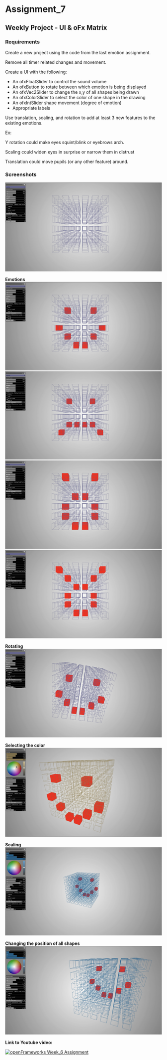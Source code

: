 # Assignment_7

## Weekly Project - UI & oFx Matrix

### Requirements
Create a new project using the code from the last emotion assignment.

Remove all timer related changes and movement.

Create a UI with the following:
* An ofxFloatSlider to control the sound volume 
* An ofxButton to rotate between which emotion is being displayed
* An ofxVec2Slider to change the x,y of all shapes being drawn
* An ofxColorSlider to select the color of one shape in the drawing
* An ofxIntSlider shape movement (degree of emotion)
* Appropriate labels

Use translation, scaling, and rotation to add at least 3 new features to the existing emotions.

Ex:

Y rotation could make eyes squint/blink or eyebrows arch.

Scaling could widen eyes in surprise or narrow them in distrust

Translation could move pupils (or any other feature) around.

### Screenshots

![](images/1.png)

**Emotions**
![](images/2.png)
![](images/3.png)
![](images/4.png)
![](images/5.png)

**Rotating**
![](images/6.png)


**Selecting the color**
![](images/7.png)

**Scaling**
![](images/8.png)

**Changing the position of all shapes**
![](images/9.png)

**Link to Youtube video:**

[![openFrameworks Week_6 Assignment](http://img.youtube.com/vi/0Rmum7T4094/0.jpg)](http://www.youtube.com/watch?v=0Rmum7T4094)
